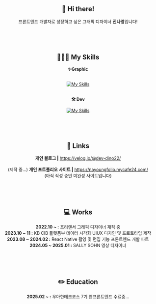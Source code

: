 <div align="center">
<h2>👋 Hi there! </h2>

프론트엔드 개발자로 성장하고 싶은 그래픽 디자이너 **진나영**입니다!

<br><br><br>

<h2>👩🏻‍💻 My Skills </h2>


**✨Graphic**<br><br>

[![My Skills](https://skillicons.dev/icons?i=ae,au,pr,ps,ai,figma)](https://skillicons.dev)
<br><br>

**🛠️ Dev**<br>


[![My Skills](https://skillicons.dev/icons?i=html,css,js,react,github,wordpress)](https://skillicons.dev)



<br><br><br>

<h2>🔗 Links </h2>

**개인 블로그 |**
https://velog.io/@dev-dino22/
<br>
<br>
(제작 중...) **개인 포트폴리오 사이트 |**
https://nayoungfolio.mycafe24.com/
<br>
(아직 작성 중인 미완성 사이트입니다)

<br>
<br>
<br>
<h2>💻 Works </h2>


**2022.10 ~ :** 프리랜서 그래픽 디자이너 재직 중<br>
**2023.10 ~ 11 :** KB CIB 플랫폼부 데이터 시각화 UIUX 디자인 및 프로토타입 제작<br>
**2023.08 ~ 2024.02 :** React Native 촬영 및 편집 기능 프론트엔드 개발 파트<br>
**2024.05 ~ 2025.01 :** SALLY SOHN 영상 디자이너

<br>
<br>
<br>
<h2>✏️ Education </h2>

**2025.02 ~ :** 우아한테크코스 7기 웹프론트엔드 수료중...<br>

</div>

